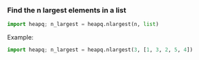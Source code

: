 ### Find the n largest elements in a list
```Python
import heapq; n_largest = heapq.nlargest(n, list)
```

Example:
```Python
import heapq; n_largest = heapq.nlargest(3, [1, 3, 2, 5, 4])
```
